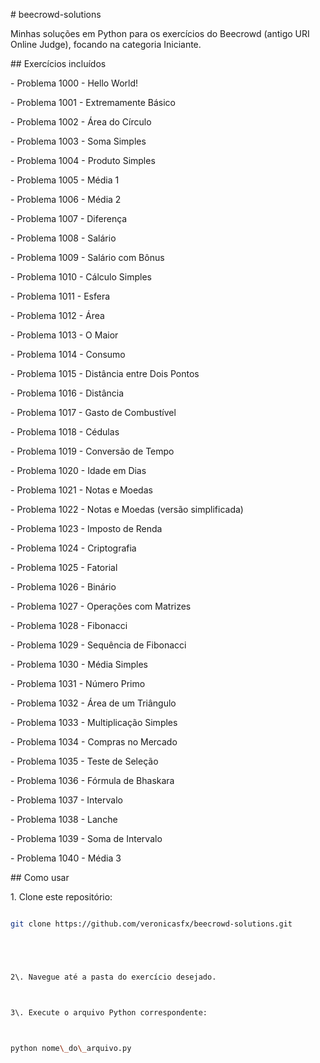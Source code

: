 \# beecrowd-solutions



Minhas soluções em Python para os exercícios do Beecrowd (antigo URI Online Judge), focando na categoria Iniciante.



\## Exercícios incluídos



\- Problema 1000 - Hello World!

\- Problema 1001 - Extremamente Básico

\- Problema 1002 - Área do Círculo

\- Problema 1003 - Soma Simples

\- Problema 1004 - Produto Simples

\- Problema 1005 - Média 1

\- Problema 1006 - Média 2

\- Problema 1007 - Diferença

\- Problema 1008 - Salário

\- Problema 1009 - Salário com Bônus

\- Problema 1010 - Cálculo Simples

\- Problema 1011 - Esfera

\- Problema 1012 - Área

\- Problema 1013 - O Maior

\- Problema 1014 - Consumo

\- Problema 1015 - Distância entre Dois Pontos

\- Problema 1016 - Distância

\- Problema 1017 - Gasto de Combustível

\- Problema 1018 - Cédulas

\- Problema 1019 - Conversão de Tempo

\- Problema 1020 - Idade em Dias

\- Problema 1021 - Notas e Moedas

\- Problema 1022 - Notas e Moedas (versão simplificada)

\- Problema 1023 - Imposto de Renda

\- Problema 1024 - Criptografia

\- Problema 1025 - Fatorial

\- Problema 1026 - Binário

\- Problema 1027 - Operações com Matrizes

\- Problema 1028 - Fibonacci

\- Problema 1029 - Sequência de Fibonacci

\- Problema 1030 - Média Simples

\- Problema 1031 - Número Primo

\- Problema 1032 - Área de um Triângulo

\- Problema 1033 - Multiplicação Simples

\- Problema 1034 - Compras no Mercado

\- Problema 1035 - Teste de Seleção

\- Problema 1036 - Fórmula de Bhaskara

\- Problema 1037 - Intervalo

\- Problema 1038 - Lanche

\- Problema 1039 - Soma de Intervalo

\- Problema 1040 - Média 3



\## Como usar



1\. Clone este repositório:

```bash

git clone https://github.com/veronicasfx/beecrowd-solutions.git





2\. Navegue até a pasta do exercício desejado.



3\. Execute o arquivo Python correspondente:



python nome\_do\_arquivo.py



